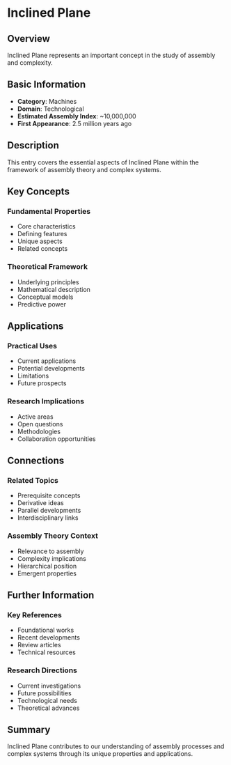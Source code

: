 # Inclined Plane

## Overview

Inclined Plane represents an important concept in the study of assembly and complexity.

## Basic Information

- **Category**: Machines
- **Domain**: Technological
- **Estimated Assembly Index**: ~10,000,000
- **First Appearance**: 2.5 million years ago

## Description

This entry covers the essential aspects of Inclined Plane within the framework of assembly theory and complex systems.

## Key Concepts

### Fundamental Properties
- Core characteristics
- Defining features
- Unique aspects
- Related concepts

### Theoretical Framework
- Underlying principles
- Mathematical description
- Conceptual models
- Predictive power

## Applications

### Practical Uses
- Current applications
- Potential developments
- Limitations
- Future prospects

### Research Implications
- Active areas
- Open questions
- Methodologies
- Collaboration opportunities

## Connections

### Related Topics
- Prerequisite concepts
- Derivative ideas
- Parallel developments
- Interdisciplinary links

### Assembly Theory Context
- Relevance to assembly
- Complexity implications
- Hierarchical position
- Emergent properties

## Further Information

### Key References
- Foundational works
- Recent developments
- Review articles
- Technical resources

### Research Directions
- Current investigations
- Future possibilities
- Technological needs
- Theoretical advances

## Summary

Inclined Plane contributes to our understanding of assembly processes and complex systems through its unique properties and applications.
